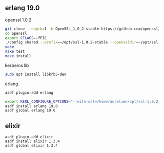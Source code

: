 ## erlang 19.0

openssl 1.0.2

```bash
git clone --depth=1 -b OpenSSL_1_0_2-stable https://github.com/openssl/openssl.git
cd openssl
export CFLAGS=-fPIC
./config shared --prefix=~/opt/ssl-1.0.2-stable --openssldir=~/opt/ssl-1.0.2-stable
make
make test
make install
```

kerberos lib

```bash
sudo apt install libkrb5-dev
```

erlang

```bash
asdf plugin-add erlang

export KERL_CONFIGURE_OPTIONS="--with-ssl=/home/aurelien/opt/ssl-1.0.2-stable"
asdf install erlang 19.0
asdf global erlang 19.0
```

## elixir

```
asdf plugin-add elixir
asdf install elixir 1.3.4
asdf global elixir 1.3.4
```
